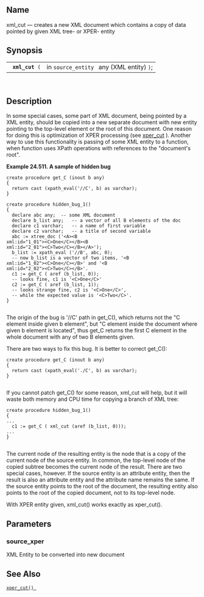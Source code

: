 <div>

<div>

</div>

<div>

## Name

xml_cut — creates a new XML document which contains a copy of data
pointed by given XML tree- or XPER- entity

</div>

<div>

## Synopsis

<div>

|                      |                                           |
|----------------------|-------------------------------------------|
| ` `**`xml_cut`**` (` | in `source_entity ` any (XML entity) `)`; |

<div>

 

</div>

</div>

</div>

<div>

## Description

In some special cases, some part of XML document, being pointed by a XML
entity, should be copied into a new separate document with new entity
pointing to the top-level element or the root of this document. One
reason for doing this is optimization of XPER processing (see
<a href="fn_xper_cut.html" class="link" title="xper_cut">xper_cut</a> ).
Another way to use this functionality is passing of some XML entity to a
function, when function uses XPath operations with references to the
"document's root".

<div>

**Example 24.511. A sample of hidden bug**

<div>

``` screen
create procedure get_C (inout b any)
{
  return cast (xpath_eval('//C', b) as varchar);
}

create procedure hidden_bug_1()
{
  declare abc any;  -- some XML document
  declare b_list any;   -- a vector of all B elements of the doc
  declare c1 varchar;   -- a name of first variable
  declare c2 varchar;   -- a title of second variable
  abc := xtree_doc ('<A><B
xml:id="1_01"><C>One</C></B><B
xml:id="2_01"><C>Two</C></B></A>');
  b_list := xpath_eval ('//B', abc, 0);
  -- now b_list is a vector of two items, '<B
xml:id="1_02"><C>One</C></B>' and '<B
xml:id="2_02"><C>Two</C></B>'.
  c1 := get_C ( aref (b_list, 0));
  -- looks fine, c1 is '<C>One</C>'
  c2 := get_C ( aref (b_list, 1));
  -- looks strange fine, c2 is '<C>One</C>',
  -- while the expected value is '<C>Two</C>'.
}
      
```

The origin of the bug is '//C' path in get_C(), which returns not the "C
element inside given b element", but "C element inside the document
where given b element is located", thus get_C returns the first C
element in the whole document with any of two B elements given.

There are two ways to fix this bug. It is better to correct get_C():

``` screen
create procedure get_C (inout b any)
{
  return cast (xpath_eval('./C', b) as varchar);
}
      
```

If you cannot patch get_C() for some reason, xml_cut will help, but it
will waste both memory and CPU time for copying a branch of XML tree:

``` screen
create procedure hidden_bug_1()
{
...
  c1 := get_C ( xml_cut (aref (b_list, 0)));
...
}
      
```

</div>

</div>

  

The current node of the resulting entity is the node that is a copy of
the current node of the source entity. In common, the top-level node of
the copied subtree becomes the current node of the result. There are two
special cases, however. If the source entity is an attribute entity,
then the result is also an attribute entity and the attribute name
remains the same. If the source entity points to the root of the
document, the resulting entity also points to the root of the copied
document, not to its top-level node.

With XPER entity given, xml_cut() works exactly as xper_cut().

</div>

<div>

## Parameters

<div>

### source_xper

XML Entity to be converted into new document

</div>

</div>

<div>

## See Also

<a href="fn_xper_cut.html" class="link" title="xper_cut"><code
class="function">xper_cut() </code></a>

</div>

</div>
